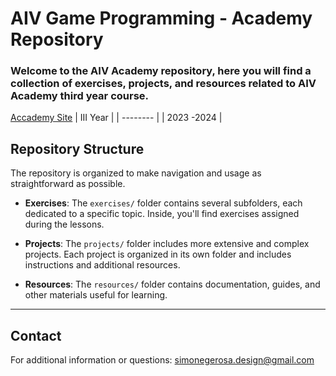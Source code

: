 
# AIV Game Programming - Academy Repository

### Welcome to the AIV Academy repository, here you will find a collection of exercises, projects, and resources related to AIV Academy third year course.
[Accademy Site](https://www.aiv01.it/corsi/programmazione/)
| III Year    | 
| --------    | 
| 2023 -2024  | 
## Repository Structure


The repository is organized to make navigation and usage as straightforward as possible.

- **Exercises**: The `exercises/` folder contains several subfolders, each dedicated to a specific topic. Inside, you'll find exercises assigned during the lessons.

- **Projects**: The `projects/` folder includes more extensive and complex projects. Each project is organized in its own folder and includes instructions and additional resources.

- **Resources**: The `resources/` folder contains documentation, guides, and other materials useful for learning.

---
## Contact

For additional information or questions: simonegerosa.design@gmail.com


